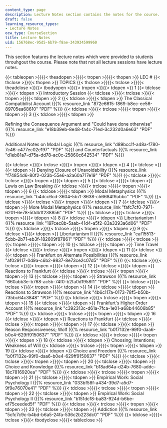 ```yaml
---
content_type: page
description: Lecture Notes section contains the notes for the course.
draft: false
learning_resource_types:
- Lecture Notes
ocw_type: CourseSection
title: Lecture Notes
uid: 156768ec-95d5-6b79-f8ae-343934599960
---
```

This section features the lecture notes which were provided to students throuhgout the course. Please note that not all lecture sessions have lecture notes.

{{< tableopen >}}{{< theadopen >}}{{< tropen >}}{{< thopen >}}
LEC #
{{< thclose >}}{{< thopen >}}
TOPICS
{{< thclose >}}{{< trclose >}}{{< theadclose >}}{{< tbodyopen >}}{{< tropen >}}{{< tdopen >}}
1
{{< tdclose >}}{{< tdopen >}}
Introductory Session
{{< tdclose >}}{{< trclose >}}{{< tropen >}}{{< tdopen >}}
2
{{< tdclose >}}{{< tdopen >}}
The Classical Compatibilist Account ({{% resource_link "872e6615-f869-b8ec-ee56-89705ea68610" "PDF" %}})
{{< tdclose >}}{{< trclose >}}{{< tropen >}}{{< tdopen >}}
3
{{< tdclose >}}{{< tdopen >}}

Refining the Consequence Argument and "Could have done otherwise" ({{% resource_link "e18b39eb-8e48-fa4c-71ed-3c232d0a6e63" "PDF" %}})

Additional Notes on Modal Logic ({{% resource_link "d89bcc1f-a48a-f780-7c46-c477ec02e197" "PDF" %}}) and Counterfactuals ({{% resource_link "d1eb81a7-d75a-dd78-ac0c-25860c642534" "PDF" %}})

{{< tdclose >}}{{< trclose >}}{{< tropen >}}{{< tdopen >}}
4
{{< tdclose >}}{{< tdopen >}}
Denying Closure of Unavoidability ({{% resource_link "f74854d6-80f2-023b-55e6-a2a60a717e19" "PDF" %}})
{{< tdclose >}}{{< trclose >}}{{< tropen >}}{{< tdopen >}}
5
{{< tdclose >}}{{< tdopen >}}
Lewis on Law Breaking
{{< tdclose >}}{{< trclose >}}{{< tropen >}}{{< tdopen >}}
6
{{< tdclose >}}{{< tdopen >}}
Modal Metaphysics ({{% resource_link "b4dcc6cd-3604-5b7f-8638-c56684f9abbc" "PDF" %}})
{{< tdclose >}}{{< trclose >}}{{< tropen >}}{{< tdopen >}}
7
{{< tdclose >}}{{< tdopen >}}
More Modal Metaphysics ({{% resource_link "fafc7cf0-7971-6201-6e78-50db1f238856" "PDF" %}})
{{< tdclose >}}{{< trclose >}}{{< tropen >}}{{< tdopen >}}
8
{{< tdclose >}}{{< tdopen >}}
Libertarianism I ({{% resource_link "197cec8b-5aab-41d4-a5f2-83a3393a6d06" "PDF" %}})
{{< tdclose >}}{{< trclose >}}{{< tropen >}}{{< tdopen >}}
9
{{< tdclose >}}{{< tdopen >}}
Libertarianism II ({{% resource_link "caf15513-5cbb-2b71-eb3f-182609f87861" "PDF" %}})
{{< tdclose >}}{{< trclose >}}{{< tropen >}}{{< tdopen >}}
10
{{< tdclose >}}{{< tdopen >}}
Time Travel
{{< tdclose >}}{{< trclose >}}{{< tropen >}}{{< tdopen >}}
11
{{< tdclose >}}{{< tdopen >}}
Frankfurt on Alternate Possibilities ({{% resource_link "af029117-0d9a-c6b2-9837-8e73ce2c07d5" "PDF" %}})
{{< tdclose >}}{{< trclose >}}{{< tropen >}}{{< tdopen >}}
12
{{< tdclose >}}{{< tdopen >}}
Reactions to Frankfurt
{{< tdclose >}}{{< trclose >}}{{< tropen >}}{{< tdopen >}}
13
{{< tdclose >}}{{< tdopen >}}
Strawson ({{% resource_link "660abb3e-b768-ac5b-74f0-b2fa0d1958f1" "PDF" %}})
{{< tdclose >}}{{< trclose >}}{{< tropen >}}{{< tdopen >}}
14
{{< tdclose >}}{{< tdopen >}}
Reactions to Strawson ({{% resource_link "4b6c117a-0173-78f5-b50b-735bc64c3848" "PDF" %}})
{{< tdclose >}}{{< trclose >}}{{< tropen >}}{{< tdopen >}}
15
{{< tdclose >}}{{< tdopen >}}
Frankfurt's Higher Order Account ({{% resource_link "c392313c-d61a-7fca-1e01-a68b44606b85" "PDF" %}})
{{< tdclose >}}{{< trclose >}}{{< tropen >}}{{< tdopen >}}
16
{{< tdclose >}}{{< tdopen >}}
Reactions to Frankfurt
{{< tdclose >}}{{< trclose >}}{{< tropen >}}{{< tdopen >}}
17
{{< tdclose >}}{{< tdopen >}}
Reason Responsiveness; Wolf ({{% resource_link "b0f7132e-99f0-daa6-b0e4-629ff9150637" "PDF" %}})
{{< tdclose >}}{{< trclose >}}{{< tropen >}}{{< tdopen >}}
18
{{< tdclose >}}{{< tdopen >}}
Choosing; Intentions; Weakness of Will
{{< tdclose >}}{{< trclose >}}{{< tropen >}}{{< tdopen >}}
19
{{< tdclose >}}{{< tdopen >}}
Choice and Freedom ({{% resource_link "b0f7132e-99f0-daa6-b0e4-629ff9150637" "PDF" %}})
{{< tdclose >}}{{< trclose >}}{{< tropen >}}{{< tdopen >}}
20
{{< tdclose >}}{{< tdopen >}}
Choice and Knowledge ({{% resource_link "b18ad64a-d24b-7680-addc-18c7816920ea" "PDF" %}})
{{< tdclose >}}{{< trclose >}}{{< tropen >}}{{< tdopen >}}
21
{{< tdclose >}}{{< tdopen >}}
Empirical Work: Social Psychology I ({{% resource_link "033bf58f-a434-39d7-a5d7-9f9e76070e41" "PDF" %}})
{{< tdclose >}}{{< trclose >}}{{< tropen >}}{{< tdopen >}}
22
{{< tdclose >}}{{< tdopen >}}
Empirical Work: Social Psychology II ({{% resource_link "b151dcf8-ba83-924d-b6be-ef75ceeded5f" "PDF" %}})
{{< tdclose >}}{{< trclose >}}{{< tropen >}}{{< tdopen >}}
23
{{< tdclose >}}{{< tdopen >}}
Addiction ({{% resource_link "5cfc7c9c-b4bd-b6a5-24fa-536c2b223dc0" "PDF" %}})
{{< tdclose >}}{{< trclose >}}{{< tbodyclose >}}{{< tableclose >}}